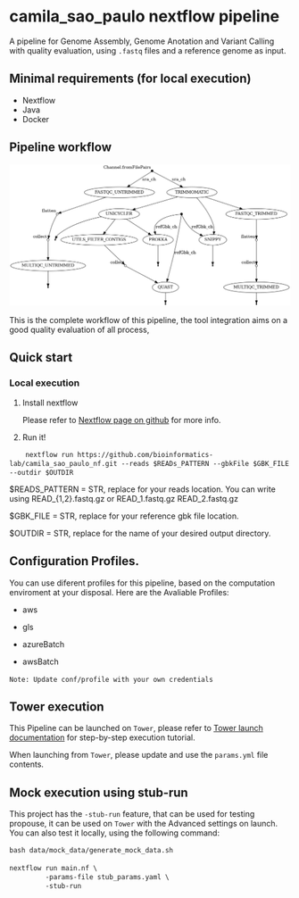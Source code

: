 # camila_sao_paulo nextflow pipeline
A pipeline for Genome Assembly, Genome Anotation and Variant Calling with quality evaluation, using `.fastq` files and a reference genome as input.

## Minimal requirements (for local execution)

* Nextflow 
* Java
* Docker

## Pipeline workflow

![dag file](./resources/dag.png)

This is the complete workflow of this pipeline, the tool integration aims on a good quality evaluation of all process, 

## Quick start

### Local execution
1. Install nextflow 

	Please refer to [Nextflow page on github](https://github.com/nextflow-io/nextflow/) for more info.

2. Run it!

```
	nextflow run https://github.com/bioinformatics-lab/camila_sao_paulo_nf.git --reads $READs_PATTERN --gbkFile $GBK_FILE --outdir $OUTDIR

```

$READS_PATTERN = STR, replace for your reads location. You can write using READ_{1,2}.fastq.gz or READ_1.fastq.gz READ_2.fastq.gz 

$GBK_FILE = STR, replace for your reference gbk file location.

$OUTDIR = STR, replace for the name of your desired output directory.

## Configuration Profiles.

You can use diferent profiles for this pipeline, based on the computation enviroment at your disposal. Here are the Avaliable Profiles:

* aws 

* gls

* azureBatch

* awsBatch

`Note: Update conf/profile with your own credentials`

## Tower execution
This Pipeline can be launched on `Tower`, please refer to [Tower launch documentation](https://help.tower.nf/docs/launch/overview/) for step-by-step execution tutorial.

When launching from `Tower`, please update and use the `params.yml` file contents.

## Mock execution using stub-run
This project has the `-stub-run` feature, that can be used for testing propouse, it can be used on `Tower` with the Advanced settings on launch. You can also test it locally, using the following command:

```
bash data/mock_data/generate_mock_data.sh

nextflow run main.nf \
		 -params-file stub_params.yaml \
		 -stub-run
``` 
